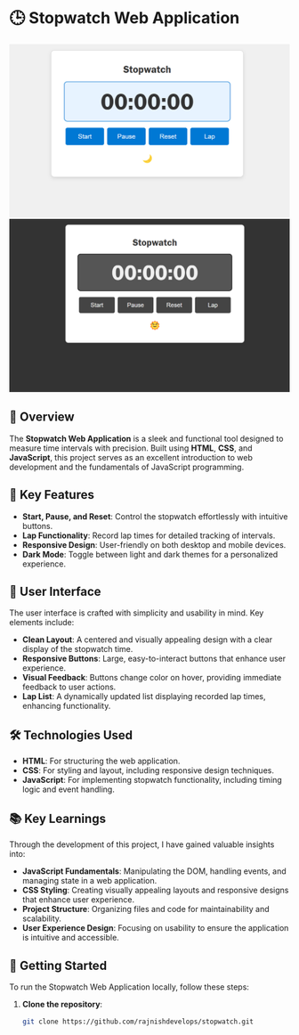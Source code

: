 # 🕒 Stopwatch Web Application

![Screenshot of Stopwatch - Light Mode](/light-demo.png)
![Screenshot of Stopwatch - Dark Mode](/dark-demo.png)

## 📖 Overview

The **Stopwatch Web Application** is a sleek and functional tool designed to measure time intervals with precision. Built using **HTML**, **CSS**, and **JavaScript**, this project serves as an excellent introduction to web development and the fundamentals of JavaScript programming.

## 🚀 Key Features

- **Start, Pause, and Reset**: Control the stopwatch effortlessly with intuitive buttons.
- **Lap Functionality**: Record lap times for detailed tracking of intervals.
- **Responsive Design**: User-friendly on both desktop and mobile devices.
- **Dark Mode**: Toggle between light and dark themes for a personalized experience.

## 🎨 User Interface

The user interface is crafted with simplicity and usability in mind. Key elements include:

- **Clean Layout**: A centered and visually appealing design with a clear display of the stopwatch time.
- **Responsive Buttons**: Large, easy-to-interact buttons that enhance user experience.
- **Visual Feedback**: Buttons change color on hover, providing immediate feedback to user actions.
- **Lap List**: A dynamically updated list displaying recorded lap times, enhancing functionality.

## 🛠️ Technologies Used

- **HTML**: For structuring the web application.
- **CSS**: For styling and layout, including responsive design techniques.
- **JavaScript**: For implementing stopwatch functionality, including timing logic and event handling.

## 📚 Key Learnings

Through the development of this project, I have gained valuable insights into:

- **JavaScript Fundamentals**: Manipulating the DOM, handling events, and managing state in a web application.
- **CSS Styling**: Creating visually appealing layouts and responsive designs that enhance user experience.
- **Project Structure**: Organizing files and code for maintainability and scalability.
- **User  Experience Design**: Focusing on usability to ensure the application is intuitive and accessible.

## 🏁 Getting Started

To run the Stopwatch Web Application locally, follow these steps:

1. **Clone the repository**:
   ```bash
   git clone https://github.com/rajnishdevelops/stopwatch.git